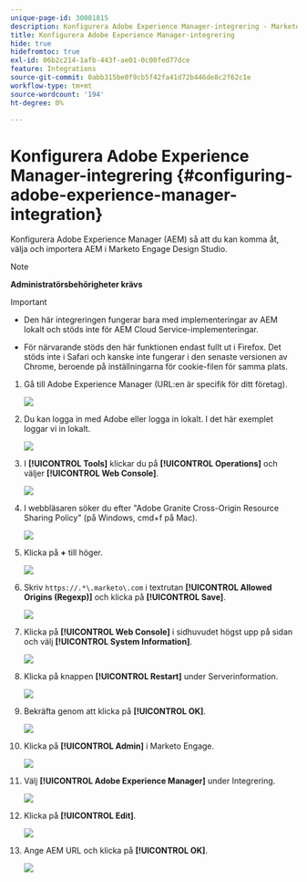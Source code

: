 ```yaml
---
unique-page-id: 30081815
description: Konfigurera Adobe Experience Manager-integrering - Marketo Docs - produktdokumentation
title: Konfigurera Adobe Experience Manager-integrering
hide: true
hidefromtoc: true
exl-id: 06b2c214-1afb-443f-ae01-0c00fed77dce
feature: Integrations
source-git-commit: 0abb315be0f9cb5f42fa41d72b446de8c2f62c1e
workflow-type: tm+mt
source-wordcount: '194'
ht-degree: 0%

---
```


# Konfigurera Adobe Experience Manager-integrering {#configuring-adobe-experience-manager-integration}

Konfigurera Adobe Experience Manager (AEM) så att du kan komma åt, välja och importera AEM i Marketo Engage Design Studio.

>[!NOTE]
>
>**Administratörsbehörigheter krävs**

>[!IMPORTANT]
>
>* Den här integreringen fungerar bara med implementeringar av AEM lokalt och stöds inte för AEM Cloud Service-implementeringar.
>
>* För närvarande stöds den här funktionen endast fullt ut i Firefox. Det stöds inte i Safari och kanske inte fungerar i den senaste versionen av Chrome, beroende på inställningarna för cookie-filen för samma plats.

1. Gå till Adobe Experience Manager (URL:en är specifik för ditt företag).

   ![](assets/one.png)

1. Du kan logga in med Adobe eller logga in lokalt. I det här exemplet loggar vi in lokalt.

   ![](assets/two.png)

1. I **[!UICONTROL Tools]** klickar du på **[!UICONTROL Operations]** och väljer **[!UICONTROL Web Console]**.

   ![](assets/2a.png)

1. I webbläsaren söker du efter &quot;Adobe Granite Cross-Origin Resource Sharing Policy&quot; (på Windows, cmd+f på Mac).

   ![](assets/three.png)

1. Klicka på **+** till höger.

   ![](assets/four.png)

1. Skriv `https://.*\.marketo\.com` i textrutan **[!UICONTROL Allowed Origins (Regexp)]** och klicka på **[!UICONTROL Save]**.

   ![](assets/five-psd.png)

1. Klicka på **[!UICONTROL Web Console]** i sidhuvudet högst upp på sidan och välj **[!UICONTROL System Information]**.

   ![](assets/six.png)

1. Klicka på knappen **[!UICONTROL Restart]** under Serverinformation.

   ![](assets/seven.png)

1. Bekräfta genom att klicka på **[!UICONTROL OK]**.

   ![](assets/eight.png)

1. Klicka på **[!UICONTROL Admin]** i Marketo Engage.

   ![](assets/nine.png)

1. Välj **[!UICONTROL Adobe Experience Manager]** under Integrering.

   ![](assets/ten.png)

1. Klicka på **[!UICONTROL Edit]**.

   ![](assets/eleven.png)

1. Ange AEM URL och klicka på **[!UICONTROL OK]**.

   ![](assets/twelve.png)
